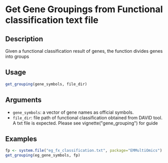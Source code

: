 # Get Gene Groupings from Functional classification text file

## Description

Given a functional classification result of genes, the function divides genes into groups

## Usage

```r
get_grouping(gene_symbols, file_dir)
```

## Arguments

* `gene_symbols`: a vector of gene names as official symbols.
* `file_dir`: file path of functional classification obtained from DAVID tool. A txt file is expected. Please see vignette("gene_grouping") for guide

## Examples

```r
fp <- system.file("eg_fx_classification.txt", package="EMMultiOmics")
get_grouping(eg_gene_symbols, fp)
```

